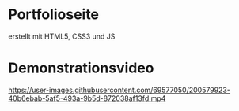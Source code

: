 # Portfolioseite

 erstellt mit HTML5, CSS3 und JS

# Demonstrationsvideo
https://user-images.githubusercontent.com/69577050/200579923-40b6ebab-5af5-493a-9b5d-872038af13fd.mp4

